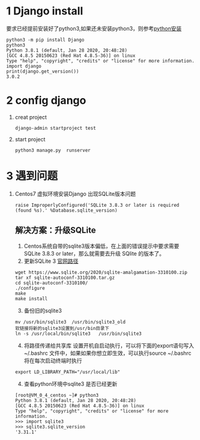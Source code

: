 # 1 Django install
要求已经提前安装好了python3,如果还未安装python3，则参考[python安装](https://github.com/yunfei00/document/blob/master/software_instructions/python.md)
```
python3 -m pip install Django
python3
Python 3.8.1 (default, Jan 28 2020, 20:48:28) 
[GCC 4.8.5 20150623 (Red Hat 4.8.5-36)] on linux
Type "help", "copyright", "credits" or "license" for more information.
import django
print(django.get_version())
3.0.2
```
# 2 config django
1. creat project
	```
	django-admin startproject test
	```
2. start project
    ```
    python3 manage.py  runserver
    ```
    
# 3 遇到问题
1. Centos7 虚拟环境安装Django 出现SQLite版本问题
	```
    raise ImproperlyConfigured('SQLite 3.8.3 or later is required (found %s).' %Database.sqlite_version)
    ```
    ## 解决方案：升级SQLite
	  1. Centos系统自带的sqlite3版本偏低，在上面的错误提示中要求需要SQLite 3.8.3 or later，那么就需要去升级 SQlite 的版本了。
    2. 更新SQLite 3  [官网路径](https://www.sqlite.org/download.html)
	```
	wget https://www.sqlite.org/2020/sqlite-amalgamation-3310100.zip
	tar xf sqlite-autoconf-3310100.tar.gz
	cd sqlite-autoconf-3310100/
	./configure
	make
	make install
	```
    3. 备份旧的sqlite3
	```
	mv /usr/bin/sqlite3  /usr/bin/sqlite3_old
	软链接将新的sqlite3设置到/usr/bin目录下
	ln -s /usr/local/bin/sqlite3   /usr/bin/sqlite3
	```
	  4. 将路径传递给共享库
	   设置开机自启动执行，可以将下面的export语句写入 ~/.bashrc 文件中，如果如果你想立即生效，可以执行source ~/.bashrc 将在每次启动终端时执行
	```
	export LD_LIBRARY_PATH="/usr/local/lib"
	```
    4. 查看python环境中sqlite3 是否已经更新
	```
	[root@VM_0_4_centos ~]# python3
	Python 3.8.1 (default, Jan 28 2020, 20:48:28) 
	[GCC 4.8.5 20150623 (Red Hat 4.8.5-36)] on linux
	Type "help", "copyright", "credits" or "license" for more information.
	>>> import sqlite3
	>>> sqlite3.sqlite_version
	'3.31.1'
	```

<!--stackedit_data:
eyJoaXN0b3J5IjpbLTE5Nzc3MTkwNzAsMjM5NjUyMzc3LDEyMT
Y4ODMxNTFdfQ==
-->